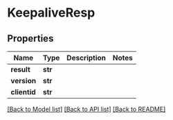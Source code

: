 # KeepaliveResp

## Properties
Name | Type | Description | Notes
------------ | ------------- | ------------- | -------------
**result** | **str** |  | 
**version** | **str** |  | 
**clientid** | **str** |  | 

[[Back to Model list]](../README.md#documentation-for-models) [[Back to API list]](../README.md#documentation-for-api-endpoints) [[Back to README]](../README.md)

